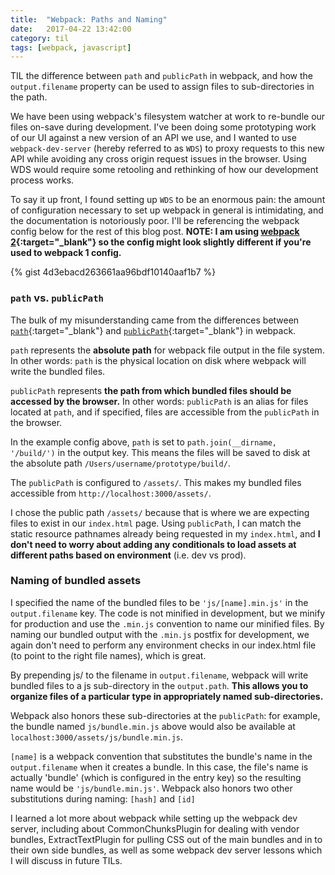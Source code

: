 ```yaml
---
title:  "Webpack: Paths and Naming"
date:   2017-04-22 13:42:00
category: til
tags: [webpack, javascript]
---
```


TIL the difference between `path` and `publicPath` in webpack, and how the `output.filename` property can be used to assign files to sub-directories in the path.

We have been using webpack's filesystem watcher at work to re-bundle our files on-save during development. I've been doing some prototyping work of our UI against a new version of an API we use, and I wanted to use `webpack-dev-server` (hereby referred to as `WDS`) to proxy requests to this new API while avoiding any cross origin request issues in the browser. Using WDS would require some retooling and rethinking of how our development process works.

To say it up front, I found setting up `WDS` to be an enormous pain: the amount of configuration necessary to set up webpack in general is intimidating, and the documentation is notoriously poor. I'll be referencing the webpack config below for the rest of this blog post. **NOTE: I am using [webpack 2][wp2]{:target="_blank"} so the config might look slightly different if you're used to webpack 1 config.**

{% gist 4d3ebacd263661aa96bdf10140aaf1b7 %}

### `path` vs. `publicPath`

The bulk of my misunderstanding came from the differences between [`path`][path]{:target="_blank"} and [`publicPath`][publicPath]{:target="_blank"} in webpack.

`path` represents the **absolute path** for webpack file output in the file system. In other words: `path` is the physical location on disk where webpack will write the bundled files.

`publicPath` represents **the path from which bundled files should be accessed by the browser.** In other words: `publicPath` is an alias for files located at `path`, and if specified, files are accessible from the `publicPath` in the browser. 

In the example config above, `path` is set to `path.join(__dirname, '/build/')` in the output key. This means the files will be saved to disk at the absolute path `/Users/username/prototype/build/`. 

The `publicPath` is configured to `/assets/`. This makes my bundled files accessible from `http://localhost:3000/assets/`. 

I chose the public path `/assets/` because that is where we are expecting files to exist in our `index.html` page.  Using `publicPath`, I can match the static resource pathnames already being requested in my `index.html`, and **I don't need to worry about adding any conditionals to load assets at different paths based on environment** (i.e. dev vs prod). 

### Naming of bundled assets

I specified the name of the bundled files to be `'js/[name].min.js'` in the `output.filename` key. The code is not minified in development, but we minify for production and use the `.min.js` convention to name our minified files. By naming our bundled output with the `.min.js` postfix for development, we again don't need to perform any environment checks in our index.html file (to point to the right file names), which is great.

By prepending js/ to the filename in `output.filename`, webpack will write bundled files to a js sub-directory in the `output.path`. **This allows you to organize files of a particular type in appropriately named sub-directories.** 

Webpack also honors these sub-directories at the `publicPath`: for example, the bundle named `js/bundle.min.js` above would also be available at `localhost:3000/assets/js/bundle.min.js`.

`[name]` is a webpack convention that substitutes the bundle's name in the `output.filename` when it creates a bundle. In this case, the file's name is actually 'bundle' (which is configured in the entry key) so the resulting name would be `'js/bundle.min.js'`. Webpack also honors two other substitutions during naming: `[hash]` and `[id]`

I learned a lot more about webpack while setting up the webpack dev server, including about CommonChunksPlugin for dealing with vendor bundles, ExtractTextPlugin for pulling CSS out of the main bundles and in to their own side bundles, as well as some webpack dev server lessons which I will discuss in future TILs.

[wp2]: https://webpack.js.org/
[publicPath]: https://webpack.js.org/configuration/output/#output-publicpath
[path]: https://webpack.js.org/configuration/output/#output-path
